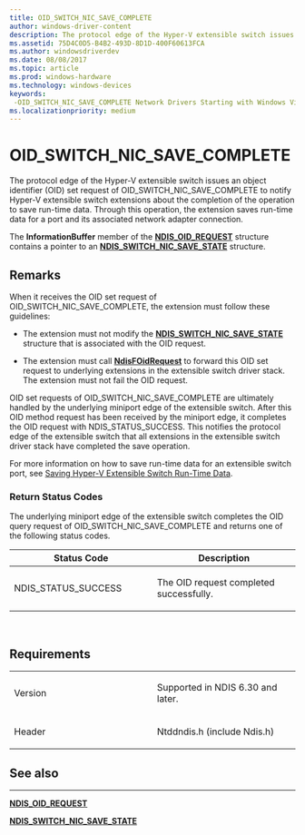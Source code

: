 ```yaml
---
title: OID_SWITCH_NIC_SAVE_COMPLETE
author: windows-driver-content
description: The protocol edge of the Hyper-V extensible switch issues an object identifier (OID) set request of OID_SWITCH_NIC_SAVE_COMPLETE to notify Hyper-V extensible switch extensions about the completion of the operation to save run-time data.
ms.assetid: 75D4C0D5-B4B2-493D-8D1D-400F60613FCA
ms.author: windowsdriverdev
ms.date: 08/08/2017
ms.topic: article
ms.prod: windows-hardware
ms.technology: windows-devices
keywords: 
 -OID_SWITCH_NIC_SAVE_COMPLETE Network Drivers Starting with Windows Vista
ms.localizationpriority: medium
---
```


# OID\_SWITCH\_NIC\_SAVE\_COMPLETE


The protocol edge of the Hyper-V extensible switch issues an object identifier (OID) set request of OID\_SWITCH\_NIC\_SAVE\_COMPLETE to notify Hyper-V extensible switch extensions about the completion of the operation to save run-time data. Through this operation, the extension saves run-time data for a port and its associated network adapter connection.

The **InformationBuffer** member of the [**NDIS\_OID\_REQUEST**](https://msdn.microsoft.com/library/windows/hardware/ff566710) structure contains a pointer to an [**NDIS\_SWITCH\_NIC\_SAVE\_STATE**](https://msdn.microsoft.com/library/windows/hardware/hh598216) structure.

Remarks
-------

When it receives the OID set request of OID\_SWITCH\_NIC\_SAVE\_COMPLETE, the extension must follow these guidelines:

-   The extension must not modify the [**NDIS\_SWITCH\_NIC\_SAVE\_STATE**](https://msdn.microsoft.com/library/windows/hardware/hh598216) structure that is associated with the OID request.

-   The extension must call [**NdisFOidRequest**](https://msdn.microsoft.com/library/windows/hardware/ff561830) to forward this OID set request to underlying extensions in the extensible switch driver stack. The extension must not fail the OID request.

OID set requests of OID\_SWITCH\_NIC\_SAVE\_COMPLETE are ultimately handled by the underlying miniport edge of the extensible switch. After this OID method request has been received by the miniport edge, it completes the OID request with NDIS\_STATUS\_SUCCESS. This notifies the protocol edge of the extensible switch that all extensions in the extensible switch driver stack have completed the save operation.

For more information on how to save run-time data for an extensible switch port, see [Saving Hyper-V Extensible Switch Run-Time Data](https://msdn.microsoft.com/library/windows/hardware/hh598299).

### Return Status Codes

The underlying miniport edge of the extensible switch completes the OID query request of OID\_SWITCH\_NIC\_SAVE\_COMPLETE and returns one of the following status codes.

<table>
<colgroup>
<col width="50%" />
<col width="50%" />
</colgroup>
<thead>
<tr class="header">
<th>Status Code</th>
<th>Description</th>
</tr>
</thead>
<tbody>
<tr class="odd">
<td><p>NDIS_STATUS_SUCCESS</p></td>
<td><p>The OID request completed successfully.</p></td>
</tr>
</tbody>
</table>

 

Requirements
------------

<table>
<colgroup>
<col width="50%" />
<col width="50%" />
</colgroup>
<tbody>
<tr class="odd">
<td><p>Version</p></td>
<td><p>Supported in NDIS 6.30 and later.</p></td>
</tr>
<tr class="even">
<td><p>Header</p></td>
<td>Ntddndis.h (include Ndis.h)</td>
</tr>
</tbody>
</table>

## See also


****
[**NDIS\_OID\_REQUEST**](https://msdn.microsoft.com/library/windows/hardware/ff566710)

[**NDIS\_SWITCH\_NIC\_SAVE\_STATE**](https://msdn.microsoft.com/library/windows/hardware/hh598216)

 

 




